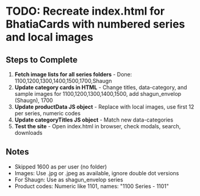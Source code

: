 # TODO: Recreate index.html for BhatiaCards with numbered series and local images

## Steps to Complete

1. **Fetch image lists for all series folders** - Done: 1100,1200,1300,1400,1500,1700,Shaugn
2. **Update category cards in HTML** - Change titles, data-category, and sample images for 1100,1200,1300,1400,1500, add shagun_envelop (Shaugn), 1700
3. **Update productData JS object** - Replace with local images, use first 12 per series, numeric codes
4. **Update categoryTitles JS object** - Match new data-categories
5. **Test the site** - Open index.html in browser, check modals, search, downloads

## Notes
- Skipped 1600 as per user (no folder)
- Images: Use .jpg or .jpeg as available, ignore double dot versions
- For Shaugn: Use as shagun_envelop series
- Product codes: Numeric like 1101, names: "1100 Series - 1101"
